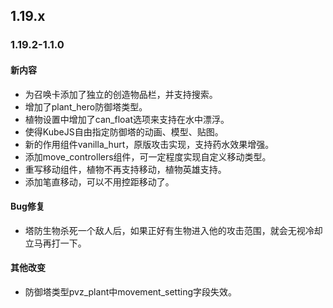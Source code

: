 ## 1.19.x
### 1.19.2-1.1.0
#### 新内容
* 为召唤卡添加了独立的创造物品栏，并支持搜索。
* 增加了plant_hero防御塔类型。
* 植物设置中增加了can_float选项来支持在水中漂浮。
* 使得KubeJS自由指定防御塔的动画、模型、贴图。
* 新的作用组件vanilla_hurt，原版攻击实现，支持药水效果增强。
* 添加move_controllers组件，可一定程度实现自定义移动类型。
* 重写移动组件，植物不再支持移动，植物英雄支持。
* 添加笔直移动，可以不用控距移动了。
#### Bug修复
* 塔防生物杀死一个敌人后，如果正好有生物进入他的攻击范围，就会无视冷却立马再打一下。
#### 其他改变
* 防御塔类型pvz_plant中movement_setting字段失效。